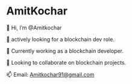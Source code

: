# AmitKochar

👋 Hi, I’m @Amitkochar

👀 actively looking for a blockchain dev role.

🌱 Currently working as a blockchain developer.

💞️ Looking to collaborate on blockchain projects.

📫 Email: Amitkochar91@gmail.com
